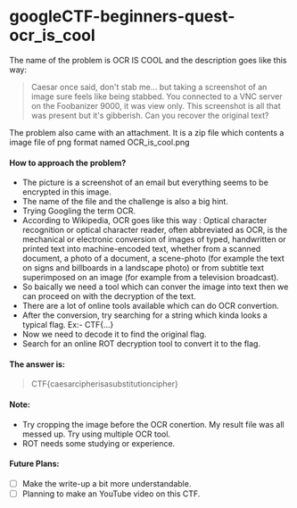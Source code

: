 # googleCTF-beginners-quest-ocr_is_cool

The name of the problem is OCR IS COOL and the description goes like this way:
> Caesar once said, don't stab me… but taking a screenshot of an image sure feels like being stabbed. You connected to a VNC server on the Foobanizer 9000, it was view only. This screenshot is all that was present but it's gibberish. Can you recover the original text?

The problem also came with an attachment. It is a zip file which contents a image file of png format named OCR_is_cool.png

#### How to approach the problem?
- The picture is a screenshot of an email but everything seems to be encrypted in this image.
- The name of the file and the challenge is also a big hint. 
- Trying Googling the term OCR.
- According to Wikipedia, OCR goes like this way : Optical character recognition or optical character reader, often abbreviated as OCR, is the mechanical or electronic conversion of images of typed, handwritten or printed text into machine-encoded text, whether from a scanned document, a photo of a document, a scene-photo (for example the text on signs and billboards in a landscape photo) or from subtitle text superimposed on an image (for example from a television broadcast).
- So baically we need a tool which can conver the image into text then we can proceed on with the decryption of the text.
- There are a lot of online tools available which can do OCR convertion. 
- After the conversion, try searching for a string which kinda looks a typical flag. Ex:- CTF{...}
- Now we need to decode it to find the original flag.
- Search for an online ROT decryption tool to convert it to the flag.

#### The answer is:
> CTF{caesarcipherisasubstitutioncipher}

#### Note:
- Try cropping the image before the OCR conertion. My result file was all messed up. Try using multiple OCR tool.
- ROT needs some studying or experience.

#### Future Plans:
- [ ] Make the write-up a bit more understandable.
- [ ] Planning to make an YouTube video on this CTF.
